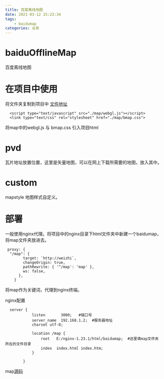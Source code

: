 ```yaml
---
title: 百度离线地图
date: 2021-03-12 15:23:34
tags:
    - baidumap
categories: 业务
---
```


# baiduOfflineMap
百度离线地图

# 在项目中使用

将文件夹复制到项目中 [文件地址](https://github.com/Tianyi-miku/baiduOfflineMap)
<!-- more -->

```
  <script type="text/javascript" src="./map/webgl.js"></script>
  <link type="text/css" rel="stylesheet" href="./map/bmap.css">
```

将map中的webgl.js 与 bmap.css 引入项目html

# pvd

瓦片地址放置位置，这里是矢量地图，可以在网上下载所需要的地图，放入其中。


# custom 

mapstyle 地图样式自定义。


# 部署

一般使用nginx代理。将项目中的nginx目录下html文件夹中新建一个baidumap，将map文件夹放进去。

```
 proxy: { 
  "/map": {
        target: `http://weizhi`,
        changeOrigin: true,
        pathRewrite: { '^/map': 'map' },
        ws: false,
      },
    }
```
将map作为关键词，代理到nginx终端。

nginx配置

```
  server {
			listen       3000;   #端口号
			server_name  192.168.1.2;  #服务器地址
			charset utf-8;
			
			location /map {
                root   E:/nginx-1.23.1/html/baidumap;  #这里填map文件夹所在的文件目录
                index  index.html index.htm;
			}
			
		}
```

map[源码](https://github.com/Tianyi-miku/baiduOfflineMap)

​